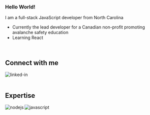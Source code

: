 ### Hello World!
I am a full-stack JavaScript developer from North Carolina

- Currently the lead developer for a Canadian non-profit promoting avalanche safety education
- Learning React 
<br>

## Connect with me 

[<img align="left" alt="linked-in" src="https://img.shields.io/badge/linkedin-%230077B5.svg?&style=for-the-badge&logo=linkedin&logoColor=white" />](https://www.linkedin.com/in/josh-oleary-a91aa7201/)

<br>
<br>

## Expertise 

<img align="left" alt="nodejs" src="https://img.shields.io/badge/node.js%20-%2343853D.svg?&style=for-the-badge&logo=node.js&logoColor=white" />

<img align="left" alt="javascript" src="https://img.shields.io/badge/-JavaScript-yellow" />

